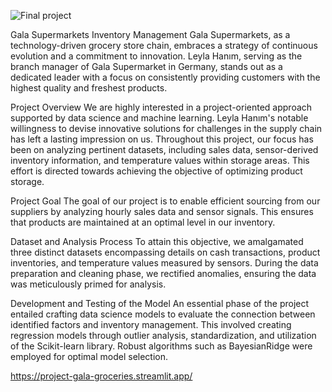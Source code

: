 ![Final project](https://github.com/Cemiloksuz/Project_Gala_Groceries/blob/main/WhatsApp%20Bild%202024-01-11%20um%2012.14.47_dd58d66a.jpgraw=true)


Gala Supermarkets Inventory Management Gala Supermarkets, as a technology-driven grocery store chain, embraces a strategy of continuous evolution and a commitment to innovation. Leyla Hanım, serving as the branch manager of Gala Supermarket in Germany, stands out as a dedicated leader with a focus on consistently providing customers with the highest quality and freshest products.

Project Overview We are highly interested in a project-oriented approach supported by data science and machine learning. Leyla Hanım's notable willingness to devise innovative solutions for challenges in the supply chain has left a lasting impression on us. Throughout this project, our focus has been on analyzing pertinent datasets, including sales data, sensor-derived inventory information, and temperature values within storage areas. This effort is directed towards achieving the objective of optimizing product storage.

Project Goal The goal of our project is to enable efficient sourcing from our suppliers by analyzing hourly sales data and sensor signals. This ensures that products are maintained at an optimal level in our inventory.

Dataset and Analysis Process To attain this objective, we amalgamated three distinct datasets encompassing details on cash transactions, product inventories, and temperature values measured by sensors. During the data preparation and cleaning phase, we rectified anomalies, ensuring the data was meticulously primed for analysis.

Development and Testing of the Model An essential phase of the project entailed crafting data science models to evaluate the connection between identified factors and inventory management. This involved creating regression models through outlier analysis, standardization, and utilization of the Scikit-learn library. Robust algorithms such as BayesianRidge were employed for optimal model selection.

https://project-gala-groceries.streamlit.app/


